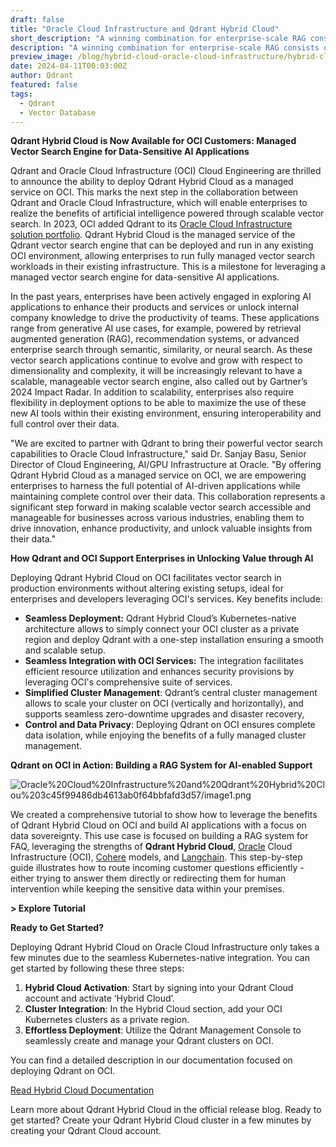 ```yaml
---
draft: false
title: "Oracle Cloud Infrastructure and Qdrant Hybrid Cloud"
short_description: "A winning combination for enterprise-scale RAG consists of a strong framework and a scalable database." 
description: "A winning combination for enterprise-scale RAG consists of a strong framework and a scalable database."
preview_image: /blog/hybrid-cloud-oracle-cloud-infrastructure/hybrid-cloud-oracle-cloud-infrastructure.png
date: 2024-04-11T00:03:00Z
author: Qdrant
featured: false
tags:
  - Qdrant
  - Vector Database
---
```


**Qdrant Hybrid Cloud is Now Available for OCI Customers: Managed Vector Search Engine for Data-Sensitive AI Applications**

Qdrant and Oracle Cloud Infrastructure (OCI) Cloud Engineering are thrilled to announce the ability to deploy Qdrant Hybrid Cloud as a managed service on OCI. This marks the next step in the collaboration between Qdrant and Oracle Cloud Infrastructure, which will enable enterprises to realize the benefits of artificial intelligence powered through scalable vector search. In 2023, OCI added Qdrant to its [Oracle Cloud Infrastructure solution portfolio](https://blogs.oracle.com/cloud-infrastructure/post/vecto-database-qdrant-support-oci-kubernetes). Qdrant Hybrid Cloud is the managed service of the Qdrant vector search engine that can be deployed and run in any existing OCI environment, allowing enterprises to run fully managed vector search workloads in their existing infrastructure. This is a milestone for leveraging a managed vector search engine for data-sensitive AI applications.

In the past years, enterprises have been actively engaged in exploring AI applications to enhance their products and services or unlock internal company knowledge to drive the productivity of teams. These applications range from generative AI use cases, for example, powered by retrieval augmented generation (RAG), recommendation systems, or advanced enterprise search through semantic, similarity, or neural search. As these vector search applications continue to evolve and grow with respect to dimensionality and complexity, it will be increasingly relevant to have a scalable, manageable vector search engine, also called out by Gartner’s 2024 Impact Radar. In addition to scalability, enterprises also require flexibility in deployment options to be able to maximize the use of these new AI tools within their existing environment, ensuring interoperability and full control over their data.

"We are excited to partner with Qdrant to bring their powerful vector search capabilities to Oracle Cloud Infrastructure," said Dr. Sanjay Basu, Senior Director of Cloud Engineering, AI/GPU Infrastructure at Oracle. "By offering Qdrant Hybrid Cloud as a managed service on OCI, we are empowering enterprises to harness the full potential of AI-driven applications while maintaining complete control over their data. This collaboration represents a significant step forward in making scalable vector search accessible and manageable for businesses across various industries, enabling them to drive innovation, enhance productivity, and unlock valuable insights from their data."

**How Qdrant and OCI Support Enterprises in Unlocking Value through AI**

Deploying Qdrant Hybrid Cloud on OCI facilitates vector search in production environments without altering existing setups, ideal for enterprises and developers leveraging OCI's services. Key benefits include:

- **Seamless Deployment:** Qdrant Hybrid Cloud’s Kubernetes-native architecture allows to simply connect your OCI cluster as a private region and deploy Qdrant with a one-step installation ensuring a smooth and scalable setup.
- **Seamless Integration with OCI Services:** The integration facilitates efficient resource utilization and enhances security provisions by leveraging OCI's comprehensive suite of services.
- **Simplified Cluster Management**: Qdrant’s central cluster management allows to scale your cluster on OCI (vertically and horizontally), and supports seamless zero-downtime upgrades and disaster recovery,
- **Control and Data Privacy**: Deploying Qdrant on OCI ensures complete data isolation, while enjoying the benefits of a fully managed cluster management.

**Qdrant on OCI in Action: Building a RAG System for AI-enabled Support**

![Oracle%20Cloud%20Infrastructure%20and%20Qdrant%20Hybrid%20Clou%203c45f99486db4613ab0f64bbfafd3d57/image1.png](Oracle%20Cloud%20Infrastructure%20and%20Qdrant%20Hybrid%20Clou%203c45f99486db4613ab0f64bbfafd3d57/image1.png)

We created a comprehensive tutorial to show how to leverage the benefits of Qdrant Hybrid Cloud on OCI and build AI applications with a focus on data sovereignty. This use case is focused on building a RAG system for FAQ, leveraging the strengths of **Qdrant Hybrid Cloud**, [Oracle](https://www.linkedin.com/company/oracle/) Cloud Infrastructure (OCI), [Cohere](https://www.linkedin.com/company/cohere-ai/) models, and [Langchain](https://www.langchain.com/). This step-by-step guide illustrates how to route incoming customer questions efficiently - either trying to answer them directly or redirecting them for human intervention while keeping the sensitive data within your premises.

**> Explore Tutorial**

**Ready to Get Started?**

Deploying Qdrant Hybrid Cloud on Oracle Cloud Infrastructure only takes a few minutes due to the seamless Kubernetes-native integration. You can get started by following these three steps:

1. **Hybrid Cloud Activation**: Start by signing into your Qdrant Cloud account and activate ‘Hybrid Cloud’.
2. **Cluster Integration**: In the Hybrid Cloud section, add your OCI Kubernetes clusters as a private region.
3. **Effortless Deployment**: Utilize the Qdrant Management Console to seamlessly create and manage your Qdrant clusters on OCI.

You can find a detailed description in our documentation focused on deploying Qdrant on OCI.

[Read Hybrid Cloud Documentation](/documentation/hybrid-cloud/)

Learn more about Qdrant Hybrid Cloud in the official release blog. Ready to get started? Create your Qdrant Hybrid Cloud cluster in a few minutes by creating your Qdrant Cloud account.